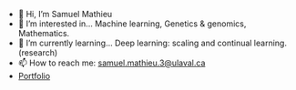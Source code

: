 - 👋 Hi, I’m Samuel Mathieu
- 👀 I’m interested in... Machine learning, Genetics & genomics, Mathematics.
- 🌱 I’m currently learning... Deep learning: scaling and continual learning. (research)
- 📫 How to reach me: samuel.mathieu.3@ulaval.ca
- [Portfolio](https://magnetic-bassoon-754.notion.site/Samuel-Mathieu-2d22963aa4cd47959070cf8f969dd8c1)
<!---
SamuelMathieu-code/SamuelMathieu-code is a ✨ special ✨ repository because its `README.md` (this file) appears on your GitHub profile.
You can click the Preview link to take a look at your changes.
--->

